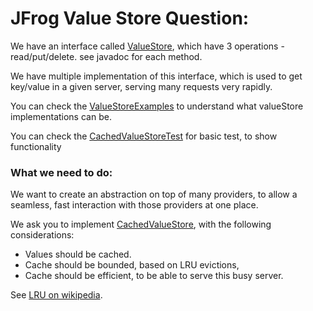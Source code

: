 # JFrog Value Store Question:

We have an interface called [ValueStore](ValueStore.java), which have 3 operations - read/put/delete. see javadoc for each method.

We have multiple implementation of this interface, which is used to get key/value in a given server, serving many requests very rapidly.

You can check the [ValueStoreExamples](ValueStoreExamples.java) to understand what valueStore implementations can be.

You can check the [CachedValueStoreTest](CachedValueStoreTest.java) for basic test, to show functionality

### What we need to do:

We want to create an abstraction on top of many providers, to allow a seamless, fast interaction with those providers at one place.

We ask you to implement [CachedValueStore](CachedValueStore.java), with the following considerations:

- Values should be cached.
- Cache should be bounded, based on LRU evictions, 
- Cache should be efficient, to be able to serve this busy server.

See <a href="https://en.wikipedia.org/wiki/Cache_replacement_policies#Least_recently_used_(LRU)">LRU on wikipedia</a>.

